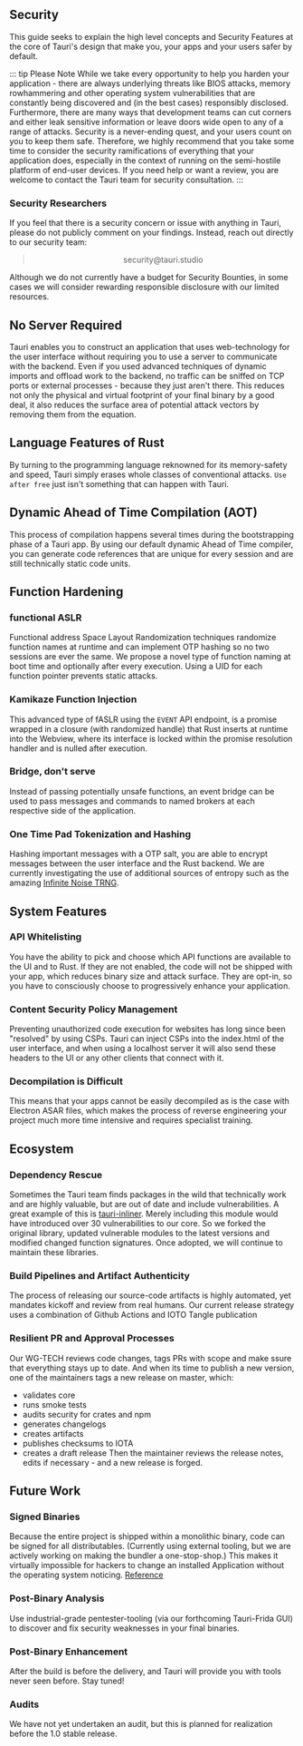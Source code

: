## Security

This guide seeks to explain the high level concepts and Security Features at the
core of Tauri's design that make you, your apps and your users safer by default.

::: tip Please Note While we take every opportunity to help you harden your
application - there are always underlying threats like BIOS attacks, memory
rowhammering and other operating system vulnerabilities that are constantly
being discovered and (in the best cases) responsibly disclosed. Furthermore,
there are many ways that development teams can cut corners and either leak
sensitive information or leave doors wide open to any of a range of attacks.
Security is a never-ending quest, and your users count on you to keep them safe.
Therefore, we highly recommend that you take some time to consider the security
ramifications of everything that your application does, especially in the
context of running on the semi-hostile platform of end-user devices. If you need
help or want a review, you are welcome to contact the Tauri team for security
consultation. :::

### Security Researchers

If you feel that there is a security concern or issue with anything in Tauri,
please do not publicly comment on your findings. Instead, reach out directly to
our security team:

> <center>security@tauri.studio</center>

Although we do not currently have a budget for Security Bounties, in some cases
we will consider rewarding responsible disclosure with our limited resources.

## No Server Required

Tauri enables you to construct an application that uses web-technology for the
user interface without requiring you to use a server to communicate with the
backend. Even if you used advanced techniques of dynamic imports and offload
work to the backend, no traffic can be sniffed on TCP ports or external
processes - because they just aren't there. This reduces not only the physical
and virtual footprint of your final binary by a good deal, it also reduces the
surface area of potential attack vectors by removing them from the equation.

## Language Features of Rust

By turning to the programming language reknowned for its memory-safety and
speed, Tauri simply erases whole classes of conventional attacks.
`Use after free` just isn't something that can happen with Tauri.

## Dynamic Ahead of Time Compilation (AOT)

This process of compilation happens several times during the bootstrapping phase
of a Tauri app. By using our default dynamic Ahead of Time compiler, you can
generate code references that are unique for every session and are still
technically static code units.

## Function Hardening

### functional ASLR

Functional address Space Layout Randomization techniques randomize function
names at runtime and can implement OTP hashing so no two sessions are ever the
same. We propose a novel type of function naming at boot time and optionally
after every execution. Using a UID for each function pointer prevents static
attacks.

### Kamikaze Function Injection

This advanced type of fASLR using the `EVENT` API endpoint, is a promise wrapped
in a closure (with randomized handle) that Rust inserts at runtime into the
Webview, where its interface is locked within the promise resolution handler and
is nulled after execution.

### Bridge, don't serve

Instead of passing potentially unsafe functions, an event bridge can be used to
pass messages and commands to named brokers at each respective side of the
application.

### One Time Pad Tokenization and Hashing

Hashing important messages with a OTP salt, you are able to encrypt messages
between the user interface and the Rust backend. We are currently investigating
the use of additional sources of entropy such as the amazing
[Infinite Noise TRNG](https://13-37.org/en/shop/infinite-noise-trng/).

## System Features

### API Whitelisting

You have the ability to pick and choose which API functions are available to the
UI and to Rust. If they are not enabled, the code will not be shipped with your
app, which reduces binary size and attack surface. They are opt-in, so you have
to consciously choose to progressively enhance your application.

### Content Security Policy Management

Preventing unauthorized code execution for websites has long since been
"resolved" by using CSPs. Tauri can inject CSPs into the index.html of the user
interface, and when using a localhost server it will also send these headers to
the UI or any other clients that connect with it.

### Decompilation is Difficult

This means that your apps cannot be easily decompiled as is the case with
Electron ASAR files, which makes the process of reverse engineering your project
much more time intensive and requires specialist training.

## Ecosystem

### Dependency Rescue

Sometimes the Tauri team finds packages in the wild that technically work and
are highly valuable, but are out of date and include vulnerabilities. A great
example of this is [tauri-inliner](https://github.com/tauri-apps/tauri-inliner).
Merely including this module would have introduced over 30 vulnerabilities to
our core. So we forked the original library, updated vulnerable modules to the
latest versions and modified changed function signatures. Once adopted, we will
continue to maintain these libraries.

### Build Pipelines and Artifact Authenticity

The process of releasing our source-code artifacts is highly automated, yet
mandates kickoff and review from real humans. Our current release strategy uses
a combination of Github Actions and IOTO Tangle publication

### Resilient PR and Approval Processes

Our WG-TECH reviews code changes, tags PRs with scope and make ssure that
everything stays up to date. And when its time to publish a new version, one of
the maintainers tags a new release on master, which:

-   validates core
-   runs smoke tests
-   audits security for crates and npm
-   generates changelogs
-   creates artifacts
-   publishes checksums to IOTA
-   creates a draft release Then the maintainer reviews the release notes, edits
    if necessary - and a new release is forged.

## Future Work

### Signed Binaries

Because the entire project is shipped within a monolithic binary, code can be
signed for all distributables. (Currently using external tooling, but we are
actively working on making the bundler a one-stop-shop.) This makes it virtually
impossible for hackers to change an installed Application without the operating
system noticing. [Reference](https://github.com/electron/asar/issues/123)

### Post-Binary Analysis

Use industrial-grade pentester-tooling (via our forthcoming Tauri-Frida GUI) to
discover and fix security weaknesses in your final binaries.

### Post-Binary Enhancement

After the build is before the delivery, and Tauri will provide you with tools
never seen before. Stay tuned!

### Audits

We have not yet undertaken an audit, but this is planned for realization before
the 1.0 stable release.

